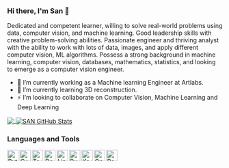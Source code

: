 ### Hi there, I'm San 👋

Dedicated and competent learner, willing to solve real-world problems using data, computer vision, and machine learning. Good leadership skills with creative problem-solving abilities. Passionate engineer and thriving analyst with the ability to work with lots of data, images, and apply different computer vision, ML algorithms. Possess a strong background in machine learning, computer vision, databases, mathematics, statistics, and looking to emerge as a computer vision
engineer.

- 🔭 I’m currently working as a Machine learning Engineer at Artlabs.
- 🌱 I’m currently learning 3D reconstruction.
- ⚡  I’m looking to collaborate on Computer Vision, Machine Learning and Deep Learning

<a href="https://github.com/sanbuddhacharyas/sanbuddhacharyas/">
  <img align="center" src="https://github-readme-stats.vercel.app/api/top-langs/?username=sanbuddhacharyas&hide=java,html&title_color=000000&text_color=000000" />
</a>

<a href="https://github.com/sanbuddhacharyas/sanbuddhacharyas/">
  <img align="center" src="https://github-readme-stats.vercel.app/api?username=sanbuddhacharyas&show_icons=true&line_height=27&count_private=true&title_color=000000&text_color=000000&icon_color=FAC051" alt="SAN GitHub Stats" />
</a>

### Languages and Tools
<img align="left" alt="Python" title="Python" width="26px" src="https://upload.wikimedia.org/wikipedia/commons/thumb/c/c3/Python-logo-notext.svg/1200px-Python-logo-notext.svg.png" />
<img align="left" alt="C++" title="C++" width="26px" src="https://upload.wikimedia.org/wikipedia/commons/thumb/1/18/ISO_C%2B%2B_Logo.svg/306px-ISO_C%2B%2B_Logo.svg.png" />
<img align="left" alt="Tensorflow" title="Tensorflow" width="26px" src="https://upload.wikimedia.org/wikipedia/commons/thumb/a/ab/TensorFlow_logo.svg/1920px-TensorFlow_logo.svg.png" />
<img align="left" alt="Docker" title="Docker" width="26px" src="https://cdn.worldvectorlogo.com/logos/docker.svg" />
<img align="left" alt="Linux" title="Linux" width="26px" src="https://upload.wikimedia.org/wikipedia/commons/thumb/3/35/Tux.svg/1200px-Tux.svg.png" />
<img align="left" alt="PyTorch" title="PyTorch" width="26px" src="https://seeklogo.com/images/P/pytorch-logo-84F95D0AF5-seeklogo.com.png" />
<img align="left" alt="Keras" title="Keras" width="26px" src="https://upload.wikimedia.org/wikipedia/commons/thumb/a/ae/Keras_logo.svg/1200px-Keras_logo.svg.png" />
<img align="left" alt="OpenCV" title="OpenCV" width="26px" src="https://upload.wikimedia.org/wikipedia/commons/3/32/OpenCV_Logo_with_text_svg_version.svg" />
<img align="left" alt="Pandas" title="Pandas" height="26px" src="https://upload.wikimedia.org/wikipedia/commons/thumb/e/ed/Pandas_logo.svg/1920px-Pandas_logo.svg.png" />
